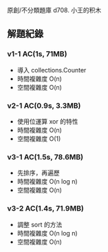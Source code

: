 原創/不分類題庫 d708. 小王的积木


## 解題紀錄
### v1-1 AC(1s, 71MB)
- 導入 collections.Counter
- 時間複雜度 O(n)
- 空間複雜度 O(n)

### v2-1 AC(0.9s, 3.3MB)
- 使用位運算 xor 的特性
- 時間複雜度 O(n)
- 空間複雜度 O(1)

### v3-1 AC(1.5s, 78.6MB)
- 先排序，再遍歷
- 時間複雜度 O(n log n)
- 空間複雜度 O(n)

### v3-2 AC(1.4s, 71.9MB)
- 調整 sort 的方法
- 時間複雜度 O(n log n)
- 空間複雜度 O(n)
